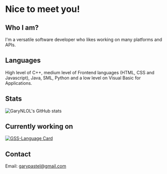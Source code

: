 # Nice to meet you!
## Who I am?
I'm a versatile software developer who likes working on many platforms and APIs.

## Languages
High level of C++, medium level of Frontend languages (HTML, CSS and Javascript), Java, SML, Python and a low level on Visual Basic for Applications.

## Stats
![GaryNLOL's GitHub stats](https://github-readme-stats.vercel.app/api?username=GaryNLOL&show_icons=true)

## Currently working on
[![GSS-Language Card](https://github-readme-stats.vercel.app/api/pin/?username=GaryNLOL&repo=GSS-Language)](https://github.com/GaryNLOL/GSS-Language)

## Contact
Email: garypastel@gmail.com
